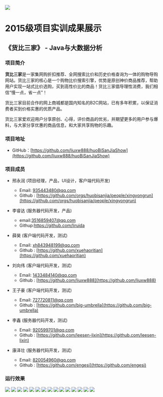 ﻿<img src="../../../image/logo.png"/>

# 2015级项目实训成果展示 

## 《货比三家》 - Java与大数据分析

### 项目简介

**货比三家**是一家集网购折扣推荐、全网搜索比价和历史价格查询为一体的购物导购网站。货比三家的核心是一个购物比价搜索引擎，优势是原创神价商品推荐，帮助用户实现一站式比价选购，买到高性价比的商品！货比三家倡导理性消费，我们相信“慢一点，省一点”！

货比三家目前合作的网上商城都是国内知名的B2C网站，已有多年积累，以保证消费者买到价格实惠的优质产品。

货比三家爱欢迎用户分享原创、心得，评价商品的优劣，并期望更多的用户参与爆料，与大家分享优惠的商品信息，和大家共享购物的乐趣。

### 项目地址

- GitHub：[https://github.com/liuxw888/huoBiSanJiaShow](https://github.com/liuxw888/huoBiSanJiaShow)

### 项目成员


* 邢永润 (项目经理，产品，UI设计，客户端代码开发) 
	* Email: <935443480@qq.com>
	* Github : [https://github.com/orgs/huobisanjia/people/xingyongrun](https://github.com/orgs/huobisanjia/people/xingyongrun)

* 李睿达 (服务器代码开发，产品) 
	* email:3516859407@qq.com
	* Githup:https://github.com/liruida

* 薛昊 (客户端代码开发，测试)
	* Email: <xh843948199@qq.com>
	* Github : [https://github.com/xuehaoritian](https://github.com/xuehaoritian)

* 刘向伟 (客户端代码开发，测试)
	* Email: <1433484140@qq.com>
	* Github : [https://github.com/liuxw888](https://github.com/liuxw888)

* 王子豪 (客户端代码开发，测试)
	* Email: <727720811@qq.com>
	* Github : [https://github.com/big-umbrella](https://github.com/big-umbrella)

* 李鑫 (服务器代码开发，测试)
	* Email: <920599701@qq.com>
	* Github : [https://github.com/leesen-lixin](https://github.com/leesen-lixin)

* 康泽壮 (服务器代码开发，测试)
	* Email: <820054960@qq.com>
	* Github : [https://github.com/engesi](https://github.com/engesi)
    

### 运行效果

![](image/1.png)
![](image/2.png)
![](image/3.png)
![](image/4.png)
![](image/5.png)
![](image/6.png)
![](image/7.png)
![](image/8.png)
![](image/9.png)
![](image/10.jpg)
![](image/11.jpg)
![](image/12.png)
![](image/13.png)
![](image/14.png)
![](image/15.jpg)

